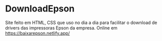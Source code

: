 # DownloadEpson
Site feito em HTML, CSS que uso no dia a dia para facilitar o download de drivers das impressoras Epson da empresa.
Online em https://baixarepson.netlify.app/
